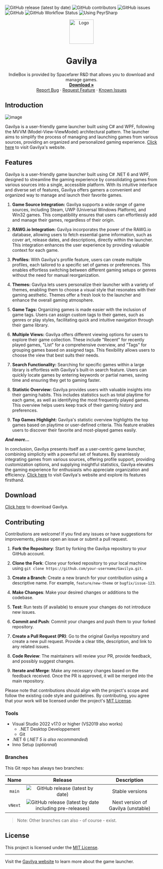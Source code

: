![GitHub release (latest by date)](https://img.shields.io/github/v/release/Leo-Corporation/Gavilya)
![GitHub contributors](https://img.shields.io/github/contributors/Leo-Corporation/Gavilya)
![GitHub issues](https://img.shields.io/github/issues/Leo-Corporation/Gavilya)
![GitHub](https://img.shields.io/github/license/Leo-Corporation/Gavilya)
![GitHub Workflow Status](https://img.shields.io/github/actions/workflow/status/Leo-Corporation/Gavilya/dotnet-desktop.yml?branch=main)
![Using PeyrSharp](https://img.shields.io/badge/using-PeyrSharp-DD00FF?logo=nuget)
<br />
<p align="center">
  <a href="https://spacefarergames.com/indiebox">
    <img src="https://u93e46.n3cdn1.secureserver.net/wp-content/uploads/2024/01/designnew.png" alt="Logo" width="80" height="80">
  </a>

  <h1 align="center">Gavilya</h3>

  <p align="center">
    IndieBox is provided by Spacefarer R&D that allows you to download and manage games.
    <br />
    <a href="https://bit.ly/Gavilya"><strong>Download »</strong></a>
    <br />
    <a href="https://github.com/Leo-Corporation/Gavilya/issues/new?assignees=&labels=bug&template=bug-report.yml&title=%5BBug%5D+">Report Bug</a>
    ·
    <a href="https://github.com/Leo-Corporation/Gavilya/issues/new?assignees=&labels=enhancement&template=feature-request.yml&title=%5BEnhancement%5D+">Request Feature</a>
    ·
    <a href="https://github.com/Leo-Corporation/Gavilya/issues?q=is%3Aopen+is%3Aissue+label%3Abug">Known Issues</a>

  </p>
</p>

## Introduction
![image](https://github.com/Leo-Corporation/Gavilya/assets/55453279/e795c49c-604a-4de4-b8c8-a7d7652effad)


Gavilya is a user-friendly game launcher built using C# and WPF, following the MVVM (Model-View-ViewModel) architectural pattern. The launcher aims to simplify the process of managing and launching games from various sources, providing an organized and personalized gaming experience.
[Click here](https://gavilya.leocorporation.dev) to visit Gavilya's website.

## Features

Gavilya is a user-friendly game launcher built using C# .NET 6 and WPF, designed to streamline the gaming experience by consolidating games from various sources into a single, accessible platform. With its intuitive interface and diverse set of features, Gavilya offers gamers a convenient and organized way to manage and launch their favorite games.

1. **Game Source Integration:**
   Gavilya supports a wide range of game sources, including Steam, UWP (Universal Windows Platform), and Win32 games. This compatibility ensures that users can effortlessly add and manage their games, regardless of their origin.

2. **RAWG.io Integration:**
   Gavilya incorporates the power of the RAWG.io database, allowing users to fetch essential game information, such as cover art, release dates, and descriptions, directly within the launcher. This integration enhances the user experience by providing valuable context for each game.

3. **Profiles:**
   With Gavilya's profile feature, users can create multiple profiles, each tailored to a specific set of games or preferences. This enables effortless switching between different gaming setups or genres without the need for manual reorganization.

4. **Themes:**
   Gavilya lets users personalize their launcher with a variety of themes, enabling them to choose a visual style that resonates with their gaming aesthetic. Themes offer a fresh look to the launcher and enhance the overall gaming atmosphere.

5. **Game Tags:**
   Organizing games is made easier with the inclusion of game tags. Users can assign custom tags to their games, such as genres or play styles, facilitating quick and intuitive navigation through their game library.

6. **Multiple Views:**
   Gavilya offers different viewing options for users to explore their game collection. These include "Recent" for recently played games, "List" for a comprehensive overview, and "Tags" for grouping games based on assigned tags. This flexibility allows users to choose the view that best suits their needs.

7. **Search Functionality:**
   Searching for specific games within a large library is effortless with Gavilya's built-in search feature. Users can quickly locate games by entering keywords or partial names, saving time and ensuring they get to gaming faster.

8. **Statistic Overview:**
   Gavilya provides users with valuable insights into their gaming habits. This includes statistics such as total playtime for each game, as well as identifying the most frequently played games. This overview helps users keep track of their gaming history and preferences.

9. **Top Games Highlight:**
   Gavilya's statistic overview highlights the top games based on playtime or user-defined criteria. This feature enables users to discover their favorite and most-played games easily.
   
**_And more..._**

In conclusion, Gavilya presents itself as a user-centric game launcher, combining simplicity with a powerful set of features. By seamlessly integrating games from various sources, offering profile support, providing customization options, and supplying insightful statistics, Gavilya elevates the gaming experience for enthusiasts who appreciate organization and efficiency. [Click here](https://gavilya.leocorporation.dev) to visit Gavilya's website and explore its features firsthand.

## Download
[Click here](https://bit.ly/Gavilya) to download Gavilya.

## Contributing
Contributions are welcome! If you find any issues or have suggestions for improvements, please open an issue or submit a pull request.

1. **Fork the Repository**: Start by forking the Gavilya repository to your GitHub account.

2. **Clone the Fork**: Clone your forked repository to your local machine using `git clone https://github.com/your-username/Gavilya.git`.

3. **Create a Branch**: Create a new branch for your contribution using a descriptive name. For example, `feature/new-theme` or `bugfix/issue-123`.

4. **Make Changes**: Make your desired changes or additions to the codebase.

5. **Test**: Run tests (if available) to ensure your changes do not introduce new issues.

6. **Commit and Push**: Commit your changes and push them to your forked repository.

7. **Create a Pull Request (PR)**: Go to the original Gavilya repository and create a new pull request. Provide a clear title, description, and link to any related issues.

8. **Code Review**: The maintainers will review your PR, provide feedback, and possibly suggest changes.

9. **Iterate and Merge**: Make any necessary changes based on the feedback received. Once the PR is approved, it will be merged into the main repository.

Please note that contributions should align with the project's scope and follow the existing code style and guidelines. By contributing, you agree that your work will be licensed under the project's [MIT License](LICENSE).

### Tools

- Visual Studio 2022 v17.0 or higher (VS2019 also works)
  - .NET Desktop Developpement
  - Git
- .NET 6 (*.NET 5 is also recommanded*)
- Inno Setup (*optionnal*)

### Branches
This Git repo has always two branches:

| Name | Release | Description |
| :--: | :-----: | :---------: |
| `main` | ![GitHub release (latest by date)](https://img.shields.io/github/v/release/Leo-Corporation/Gavilya) | Stable versions |
| `vNext` | ![GitHub release (latest by date including pre-releases)](https://img.shields.io/github/v/release/Leo-Corporation/Gavilya?include_prereleases) | Next version of Gavilya (unstable) |

> Note: Other branches can also - of course - exist.

## License

This project is licensed under the [MIT License](LICENSE).

---

Visit the [Gavilya website](https://gavilya.leocorporation.dev) to learn more about the game launcher.
